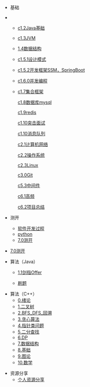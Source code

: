 
* 基础

- - [c1.2Java基础](./docs/base/c1.2Java基础.md)

  - [c1.3JVM](./docs/base/c1.3JVM.md)

  - [1.4数据结构](./docs/base/1.4数据结构.md)

  - [c1.5.1设计模式](./docs/base/c1.5.1设计模式.md)

  - [c1.5.2开发框架SSM，SpringBoot](./docs/base/c1.5.2开发框架SSM，SpringBoot.md)

  - [c1.6.0并发编程](./docs/base/c1.6.0并发编程.md)

  - [c1.7集合框架](./docs/base/c1.7集合框架.md)

    [c1.8数据库mysql](./docs/base/c1.8数据库mysql.md)

    [c1.9redis](./docs/base/c1.9redis.md)

    [c1.10突击面试](./docs/base/c1.10突击面试.md)

    [c1.10消息队列](./docs/base/c1.10消息队列.md)

    [c2.1计算机网络](./docs/base/c2.1计算机网络.md)

    [c2.2操作系统](./docs/base/c2.2操作系统.md)

    [c2.3Linux](./docs/base/c2.3Linux.md)

    [c3.0Git](./docs/base/c3.0Git.md)

    [c5.3中间件](./docs/base/c5.3中间件.md)

    [c6.1高频](./docs/base/c6.1高频.md)

    [c6.2项目总结](./docs/base/c6.2项目总结.md)
  
- 测开

  - [软件开发过程](./docs/base/软件开发过程.md)
  - [python](./docs/python.md)
  - [7.0测开](./docs/base/7.0测开.md)
- [7.0测开](./docs/base/7.0测开.md)

- 算法（Java）

  - [1.1剑指Offer](./docs/base/1.1剑指Offer.md)

  - [刷题](./docs/base/刷题.md)

* 算法（C++）
  * [0.绪论](./docs/0.绪论.md)
  * [1.二叉树](./docs/1.二叉树.md)
  * [2.BFS_DFS_回溯](./docs/2.BFS_DFS_回溯.md)
  * [3.贪心算法](./docs/3.贪心算法.md)
  * [4.指针类问题](./docs/4.指针类问题.md)
  * [5.二分查找](./docs/5.二分查找.md)
  * [6.DP](./docs/6.DP.md)
  * [7.数据结构](./docs/7.数据结构.md)
  * [8.基础](./docs/8.基础.md)
  * [9.图论](./docs/9.图论.md)
  * [10.数学](./docs/10.数学.md)


- 资源分享
  - [个人资源分享](./docs/个人资源分享.md)
